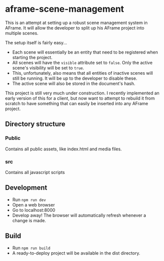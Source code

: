 # aframe-scene-management
This is an attempt at setting up a robust scene management system in AFrame. It will allow the developer to split up his AFrame project into multiple scenes.

The setup itself is fairly easy...
* Each scene will essentially be an entity that need to be registered when starting the project.
* All scenes will have the `visible` attribute set to `false`. Only the active scene's visibility will be set to `true`.
* This, unfortunately, also means that all entities of inactive scenes will still be running. It will be up to the developer to disable these.
* The active scene will also be stored in the document's hash.

This project is still very much under construction. I recently implemented an early version of this for a client, but now want to attempt to rebuild it from scratch to have something that can easily be inserted into any AFrame project.

## Directory structure

### Public
Contains all public assets, like index.html and media files.

### src
Contains all javascript scripts

## Development
* Run `npm run dev`
* Open a web browser
* Go to localhost:8000
* Develop away! The browser will automatically refresh whenever a change is made.
    
## Build
* Run `npm run build`
* A ready-to-deploy project will be available in the dist directory.
